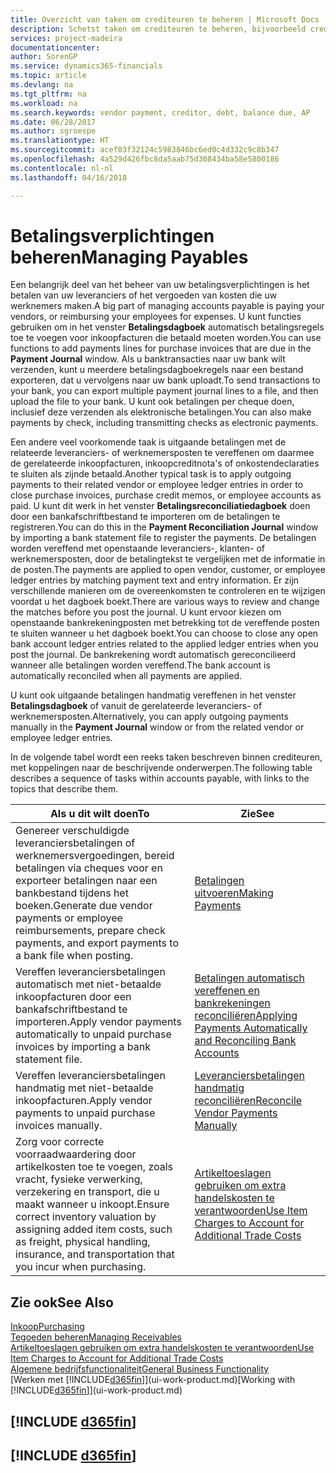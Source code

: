 ```yaml
---
title: Overzicht van taken om crediteuren te beheren | Microsoft Docs
description: Schetst taken om crediteuren te beheren, bijvoorbeeld crediteuren betalen of uitgaande betalingen vereffenen met posten om facturen of creditnota's te sluiten.
services: project-madeira
documentationcenter: 
author: SorenGP
ms.service: dynamics365-financials
ms.topic: article
ms.devlang: na
ms.tgt_pltfrm: na
ms.workload: na
ms.search.keywords: vendor payment, creditor, debt, balance due, AP
ms.date: 06/28/2017
ms.author: sgroespe
ms.translationtype: HT
ms.sourcegitcommit: acef03f32124c5983846bc6ed0c4d332c9c8b347
ms.openlocfilehash: 4a529d426fbc8da5aab75d308434ba58e5800186
ms.contentlocale: nl-nl
ms.lasthandoff: 04/16/2018

---
```

# <a name="managing-payables"></a><span data-ttu-id="71db2-103">Betalingsverplichtingen beheren</span><span class="sxs-lookup"><span data-stu-id="71db2-103">Managing Payables</span></span>
<span data-ttu-id="71db2-104">Een belangrijk deel van het beheer van uw betalingsverplichtingen is het betalen van uw leveranciers of het vergoeden van kosten die uw werknemers maken.</span><span class="sxs-lookup"><span data-stu-id="71db2-104">A big part of managing accounts payable is paying your vendors, or reimbursing your employees for expenses.</span></span> <span data-ttu-id="71db2-105">U kunt functies gebruiken om in het venster **Betalingsdagboek** automatisch betalingsregels toe te voegen voor inkoopfacturen die betaald moeten worden.</span><span class="sxs-lookup"><span data-stu-id="71db2-105">You can use functions to add payments lines for purchase invoices that are due in the **Payment Journal** window.</span></span> <span data-ttu-id="71db2-106">Als u banktransacties naar uw bank wilt verzenden, kunt u meerdere betalingsdagboekregels naar een bestand exporteren, dat u vervolgens naar uw bank uploadt.</span><span class="sxs-lookup"><span data-stu-id="71db2-106">To send transactions to your bank, you can export multiple payment journal lines to a file, and then upload the file to your bank.</span></span> <span data-ttu-id="71db2-107">U kunt ook betalingen per cheque doen, inclusief deze verzenden als elektronische betalingen.</span><span class="sxs-lookup"><span data-stu-id="71db2-107">You can also make payments by check, including transmitting checks as electronic payments.</span></span>

<span data-ttu-id="71db2-108">Een andere veel voorkomende taak is uitgaande betalingen met de relateerde leveranciers- of werknemersposten te vereffenen om daarmee de gerelateerde inkoopfacturen, inkoopcreditnota's of onkostendeclaraties te sluiten als zijnde betaald.</span><span class="sxs-lookup"><span data-stu-id="71db2-108">Another typical task is to apply outgoing payments to their related vendor or employee ledger entries in order to close purchase invoices, purchase credit memos, or employee accounts as paid.</span></span> <span data-ttu-id="71db2-109">U kunt dit werk in het venster **Betalingsreconciliatiedagboek** doen door een bankafschriftbestand te importeren om de betalingen te registreren.</span><span class="sxs-lookup"><span data-stu-id="71db2-109">You can do this in the **Payment Reconciliation Journal** window by importing a bank statement file to register the payments.</span></span> <span data-ttu-id="71db2-110">De betalingen worden vereffend met openstaande leveranciers-, klanten- of werknemersposten, door de betalingtekst te vergelijken met de informatie in de posten.</span><span class="sxs-lookup"><span data-stu-id="71db2-110">The payments are applied to open vendor, customer, or employee ledger entries by matching payment text and entry information.</span></span> <span data-ttu-id="71db2-111">Er zijn verschillende manieren om de overeenkomsten te controleren en te wijzigen voordat u het dagboek boekt.</span><span class="sxs-lookup"><span data-stu-id="71db2-111">There are various ways to review and change the matches before you post the journal.</span></span> <span data-ttu-id="71db2-112">U kunt ervoor kiezen om openstaande bankrekeningposten met betrekking tot de vereffende posten te sluiten wanneer u het dagboek boekt.</span><span class="sxs-lookup"><span data-stu-id="71db2-112">You can choose to close any open bank account ledger entries related to the applied ledger entries when you post the journal.</span></span> <span data-ttu-id="71db2-113">De bankrekening wordt automatisch gereconcilieerd wanneer alle betalingen worden vereffend.</span><span class="sxs-lookup"><span data-stu-id="71db2-113">The bank account is automatically reconciled when all payments are applied.</span></span>

<span data-ttu-id="71db2-114">U kunt ook uitgaande betalingen handmatig vereffenen in het venster **Betalingsdagboek** of vanuit de gerelateerde leveranciers- of werknemersposten.</span><span class="sxs-lookup"><span data-stu-id="71db2-114">Alternatively, you can apply outgoing payments manually in the **Payment Journal** window or from the related vendor or employee ledger entries.</span></span>

<span data-ttu-id="71db2-115">In de volgende tabel wordt een reeks taken beschreven binnen crediteuren, met koppelingen naar de beschrijvende onderwerpen.</span><span class="sxs-lookup"><span data-stu-id="71db2-115">The following table describes a sequence of tasks within accounts payable, with links to the topics that describe them.</span></span>

| <span data-ttu-id="71db2-116">Als u dit wilt doen</span><span class="sxs-lookup"><span data-stu-id="71db2-116">To</span></span> | <span data-ttu-id="71db2-117">Zie</span><span class="sxs-lookup"><span data-stu-id="71db2-117">See</span></span> |
| --- | --- |
| <span data-ttu-id="71db2-118">Genereer verschuldigde leveranciersbetalingen of werknemersvergoedingen, bereid betalingen via cheques voor en exporteer betalingen naar een bankbestand tijdens het boeken.</span><span class="sxs-lookup"><span data-stu-id="71db2-118">Generate due vendor payments or employee reimbursements, prepare check payments, and export payments to a bank file when posting.</span></span> |[<span data-ttu-id="71db2-119">Betalingen uitvoeren</span><span class="sxs-lookup"><span data-stu-id="71db2-119">Making Payments</span></span>](payables-make-payments.md) |
| <span data-ttu-id="71db2-120">Vereffen leveranciersbetalingen automatisch met niet-betaalde inkoopfacturen door een bankafschriftbestand te importeren.</span><span class="sxs-lookup"><span data-stu-id="71db2-120">Apply vendor payments automatically to unpaid purchase invoices by importing a bank statement file.</span></span> |[<span data-ttu-id="71db2-121">Betalingen automatisch vereffenen en bankrekeningen reconciliëren</span><span class="sxs-lookup"><span data-stu-id="71db2-121">Applying Payments Automatically and Reconciling Bank Accounts</span></span>](receivables-apply-payments-auto-reconcile-bank-accounts.md) |
| <span data-ttu-id="71db2-122">Vereffen leveranciersbetalingen handmatig met niet-betaalde inkoopfacturen.</span><span class="sxs-lookup"><span data-stu-id="71db2-122">Apply vendor payments to unpaid purchase invoices manually.</span></span> |[<span data-ttu-id="71db2-123">Leveranciersbetalingen handmatig reconciliëren</span><span class="sxs-lookup"><span data-stu-id="71db2-123">Reconcile Vendor Payments Manually</span></span>](payables-how-apply-purchase-transactions-manually.md) |
|<span data-ttu-id="71db2-124">Zorg voor correcte voorraadwaardering door artikelkosten toe te voegen, zoals vracht, fysieke verwerking, verzekering en transport, die u maakt wanneer u inkoopt.</span><span class="sxs-lookup"><span data-stu-id="71db2-124">Ensure correct inventory valuation by assigning added item costs, such as freight, physical handling, insurance, and transportation that you incur when purchasing.</span></span>|[<span data-ttu-id="71db2-125">Artikeltoeslagen gebruiken om extra handelskosten te verantwoorden</span><span class="sxs-lookup"><span data-stu-id="71db2-125">Use Item Charges to Account for Additional Trade Costs</span></span>](payables-how-assign-item-charges.md)|

## <a name="see-also"></a><span data-ttu-id="71db2-126">Zie ook</span><span class="sxs-lookup"><span data-stu-id="71db2-126">See Also</span></span>
[<span data-ttu-id="71db2-127">Inkoop</span><span class="sxs-lookup"><span data-stu-id="71db2-127">Purchasing</span></span>](purchasing-manage-purchasing.md)  
[<span data-ttu-id="71db2-128">Tegoeden beheren</span><span class="sxs-lookup"><span data-stu-id="71db2-128">Managing Receivables</span></span>](receivables-manage-receivables.md)  
[<span data-ttu-id="71db2-129">Artikeltoeslagen gebruiken om extra handelskosten te verantwoorden</span><span class="sxs-lookup"><span data-stu-id="71db2-129">Use Item Charges to Account for Additional Trade Costs</span></span>](payables-how-assign-item-charges.md)  
[<span data-ttu-id="71db2-130">Algemene bedrijfsfunctionaliteit</span><span class="sxs-lookup"><span data-stu-id="71db2-130">General Business Functionality</span></span>](ui-across-business-areas.md)  
<span data-ttu-id="71db2-131">[Werken met [!INCLUDE[d365fin](includes/d365fin_md.md)]](ui-work-product.md)</span><span class="sxs-lookup"><span data-stu-id="71db2-131">[Working with [!INCLUDE[d365fin](includes/d365fin_md.md)]](ui-work-product.md)</span></span>

## [!INCLUDE [d365fin](includes/free_trial_md.md)]  
## [!INCLUDE [d365fin](includes/training_link_md.md)]

